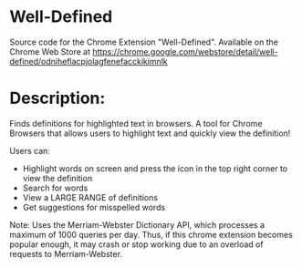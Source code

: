 # Well-Defined
Source code for the Chrome Extension "Well-Defined". Available on the Chrome Web Store at https://chrome.google.com/webstore/detail/well-defined/odniheflacpjolagfenefacckikimnlk

# Description:
Finds definitions for highlighted text in browsers.
A tool for Chrome Browsers that allows users to highlight text and quickly view the definition!

Users can:
- Highlight words on screen and press the icon in the top right corner to view the definition
- Search for words
- View a LARGE RANGE of definitions
- Get suggestions for misspelled words

Note: Uses the Merriam-Webster Dictionary API, which processes a maximum of 1000 queries per day. Thus, if this chrome extension becomes popular enough, it may crash or stop working due to an overload of requests to Merriam-Webster.
